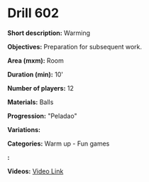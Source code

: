 # Drill 602

**Short description:**
Warming

**Objectives:**
Preparation for subsequent work.

**Area (mxm):**
Room

**Duration (min):**
10'

**Number of players:**
12

**Materials:**
Balls

**Progression:**
"Peladao"

**Variations:**


**Categories:**
Warm up - Fun games

**:**


**Videos:**
[Video Link](https://www.youtube.com/embed/oT0tTbg7768)

